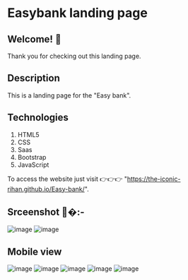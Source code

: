 # Easybank landing page


## Welcome! 👋
Thank you for checking out this landing page.

## Description 
This is a landing page for the "Easy bank".
## Technologies 
1) HTML5
2) CSS
3) Saas
4) Bootstrap
5) JavaScript

To access the website just visit 👉👉👉 "https://the-iconic-rihan.github.io/Easy-bank/".

## Srceenshot 📸�:- 
![image](https://user-images.githubusercontent.com/68491627/145712572-59a9cb54-453e-40fc-a49e-c53d391bb90b.png)
![image](https://user-images.githubusercontent.com/68491627/145712377-61509290-54e2-4fac-98e0-98ee205d3229.png)

## Mobile view
![image](https://user-images.githubusercontent.com/68491627/145712439-5df8a519-bcc8-473a-82ef-b283c1010086.png)
![image](https://user-images.githubusercontent.com/68491627/145712444-153f55d5-e56e-4bcb-aa40-c1813ba54e28.png)
![image](https://user-images.githubusercontent.com/68491627/145712473-c30548d8-9d75-4f06-b06f-eebdcd0a35c3.png)
![image](https://user-images.githubusercontent.com/68491627/145712488-81e27d28-384c-4481-aef7-ca6520393783.png)
![image](https://user-images.githubusercontent.com/68491627/145712501-0d2573c3-a40d-4a51-bd9d-3972c58cd52a.png)

